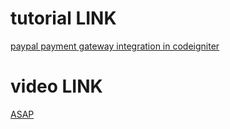 # tutorial LINK #
[paypal payment gateway integration in codeigniter](http://webeasystep.com/blog/view_article/paypal_payment_gateway_integration_in_codeigniter)

# video LINK #
[ASAP](http)